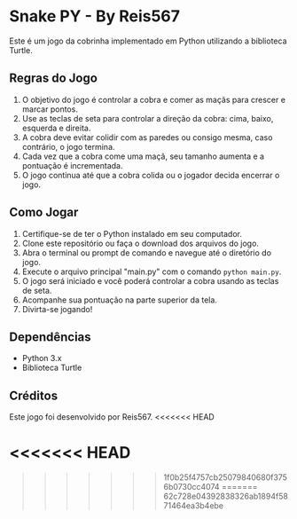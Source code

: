 # Snake PY - By Reis567

Este é um jogo da cobrinha implementado em Python utilizando a biblioteca Turtle.

## Regras do Jogo

1. O objetivo do jogo é controlar a cobra e comer as maçãs para crescer e marcar pontos.
2. Use as teclas de seta para controlar a direção da cobra: cima, baixo, esquerda e direita.
3. A cobra deve evitar colidir com as paredes ou consigo mesma, caso contrário, o jogo termina.
4. Cada vez que a cobra come uma maçã, seu tamanho aumenta e a pontuação é incrementada.
5. O jogo continua até que a cobra colida ou o jogador decida encerrar o jogo.

## Como Jogar

1. Certifique-se de ter o Python instalado em seu computador.
2. Clone este repositório ou faça o download dos arquivos do jogo.
3. Abra o terminal ou prompt de comando e navegue até o diretório do jogo.
4. Execute o arquivo principal "main.py" com o comando `python main.py`.
5. O jogo será iniciado e você poderá controlar a cobra usando as teclas de seta.
6. Acompanhe sua pontuação na parte superior da tela.
7. Divirta-se jogando!

## Dependências

- Python 3.x
- Biblioteca Turtle

## Créditos

Este jogo foi desenvolvido por Reis567.
<<<<<<< HEAD

<<<<<<< HEAD
=======

>>>>>>> 1f0b25f4757cb25079840680f3756b0730cc4074
=======
>>>>>>> 62c728e04392838326ab1894f5871464ea3b4ebe
